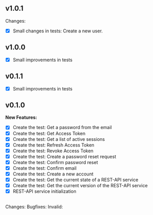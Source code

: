 ## v1.0.1
Changes:
- [x] Small changes in tests: Create a new user. 

## v1.0.0
- [x] Small improvements in tests

## v0.1.1
- [x] Small improvements in tests

## v0.1.0

**New Features:**
- [x] Create the test: Get a password from the email
- [x] Create the test: Get Access Token
- [x] Create the test: Get a list of active sessions
- [x] Create the test: Refresh Access Token
- [x] Create the test: Revoke Access Token
- [x] Create the test: Create a password reset request
- [x] Create the test: Confirm password reset
- [x] Create the test: Confirm email
- [x] Create the test: Create a new account 
- [x] Create the test: Get the current state of a REST-API service
- [x] Create the test: Get the current version of the REST-API service
- [x] REST-API service initialization

##

Changes:
Bugfixes:
Invalid: